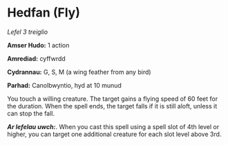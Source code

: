# Hedfan (Fly)

*Lefel 3 treiglio*

**Amser Hudo:** 1 action

**Amrediad:** cyffwrdd

**Cydrannau:** G, S, M (a wing feather from any bird)

**Parhad:** Canolbwyntio, hyd at 10  munud

You touch a willing creature. The target gains a flying speed of 60 feet for the duration. When the spell ends, the target falls if it is still aloft, unless it can stop the fall.

***Ar lefelau uwch:***. When you cast this spell using a spell slot of 4th level or higher, you can target one additional creature for each slot level above 3rd.